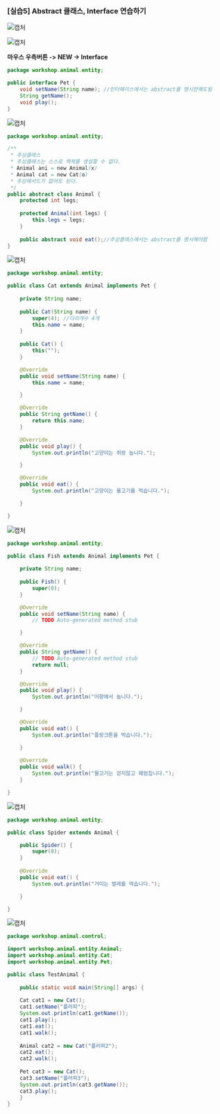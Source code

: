 ### [실습5] Abstract 클래스, Interface 연습하기

![캡처](https://user-images.githubusercontent.com/42603919/78757941-45c98700-79b8-11ea-887f-0dba29af7412.PNG)



![캡처](https://user-images.githubusercontent.com/42603919/78764543-aad5aa80-79c1-11ea-844a-ef2ba38bb15b.PNG)

**마우스 우측버튼 -> NEW -> Interface**

```java
package workshop.animal.entity;

public interface Pet {
	void setName(String name); //인터페이스에서는 abstract를 명시안해도됨
	String getName();
	void play();
}
```





![캡처](https://user-images.githubusercontent.com/42603919/78760357-ff762700-79bb-11ea-83c1-5faadd825f6b.PNG)

```java
package workshop.animal.entity;

/**
 * 추상클래스
 * 추상클래스는 스스로 캑체를 생설할 수 없다.
 * Animal ani = new Animal(x)
 * Animal cat = new Cat(o)
 * 추상메서드가 없어도 된다.
 */
public abstract class Animal {
	protected int legs;
	
	protected Animal(int legs) {
		this.legs = legs;
	}
	
	public abstract void eat();//추상클래스에서는 abstract를 명시해야함
}
```



![캡처](https://user-images.githubusercontent.com/42603919/78762067-60066380-79be-11ea-92b7-a3a048bc1e83.PNG)

```java
package workshop.animal.entity;

public class Cat extends Animal implements Pet {
	
	private String name;
	
	public Cat(String name) {
		super(4); //다리개수 4개
		this.name = name;
	}
	
	public Cat() {
		this("");
	}

	@Override
	public void setName(String name) {
		this.name = name;

	}

	@Override
	public String getName() {
		return this.name;
	}

	@Override
	public void play() {
		System.out.println("고양이는 쥐랑 놉니다.");

	}

	@Override
	public void eat() {
		System.out.println("고양이는 물고기를 먹습니다.");

	}

}

```





![캡처](https://user-images.githubusercontent.com/42603919/78762991-942e5400-79bf-11ea-9ed5-6280110b0077.PNG)

```java
package workshop.animal.entity;

public class Fish extends Animal implements Pet {
	
	private String name;
	
	public Fish() {
		super(0);
	}

	@Override
	public void setName(String name) {
		// TODO Auto-generated method stub

	}

	@Override
	public String getName() {
		// TODO Auto-generated method stub
		return null;
	}

	@Override
	public void play() {
		System.out.println("어항에서 놉니다.");

	}

	@Override
	public void eat() {
		System.out.println("플랑크톤을 먹습니다.");

	}
	
	@Override
	public void walk() {
		System.out.println("물고기는 걷지않고 헤엄칩니다.");
	}

}
```



![캡처](https://user-images.githubusercontent.com/42603919/78764463-88439180-79c1-11ea-9eb7-2a36585dc5f4.PNG)

```java
package workshop.animal.entity;

public class Spider extends Animal {

	public Spider() {
		super(8);
	}
	
	@Override
	public void eat() {
		System.out.println("거미는 벌레를 먹습니다.");

	}

}
```



![캡처](https://user-images.githubusercontent.com/42603919/78764333-5d593d80-79c1-11ea-9c48-9cf17a8a09c2.PNG)

```java
package workshop.animal.control;

import workshop.animal.entity.Animal;
import workshop.animal.entity.Cat;
import workshop.animal.entity.Pet;

public class TestAnimal {
	
	public static void main(String[] args) {
	
	Cat cat1 = new Cat();
	cat1.setName("플러피");
	System.out.println(cat1.getName());
	cat1.play();
	cat1.eat();
	cat1.walk();
	
	Animal cat2 = new Cat("플러피2");
	cat2.eat();
	cat2.walk();
	
	Pet cat3 = new Cat();
	cat3.setName("플러피3");
	System.out.println(cat3.getName());
	cat3.play();
	}
}

```


